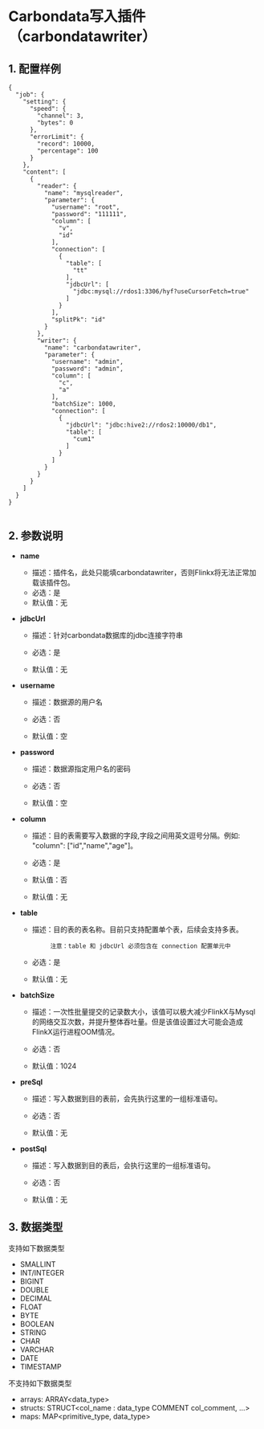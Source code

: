 # Carbondata写入插件（carbondatawriter）

## 1. 配置样例

```
{
  "job": {
    "setting": {
      "speed": {
        "channel": 3,
        "bytes": 0
      },
      "errorLimit": {
        "record": 10000,
        "percentage": 100
      }
    },
    "content": [
      {
        "reader": {
          "name": "mysqlreader",
          "parameter": {
            "username": "root",
            "password": "111111",
            "column": [
              "v",
              "id"
            ],
            "connection": [
              {
                "table": [
                  "tt"
                ],
                "jdbcUrl": [
                  "jdbc:mysql://rdos1:3306/hyf?useCursorFetch=true"
                ]
              }
            ],
            "splitPk": "id"
          }
        },
        "writer": {
          "name": "carbondatawriter",
          "parameter": {
            "username": "admin",
            "password": "admin",
            "column": [
              "c",
              "a"
            ],
            "batchSize": 1000,
            "connection": [
              {
                "jdbcUrl": "jdbc:hive2://rdos2:10000/db1",
                "table": [
                  "cum1"
                ]
              }
            ]
          }
        }
      }
    ]
  }
}


```

## 2. 参数说明

* **name**

 	* 描述：插件名，此处只能填carbondatawriter，否则Flinkx将无法正常加载该插件包。
	* 必选：是 <br />
	* 默认值：无 <br />

* **jdbcUrl**

	* 描述：针对carbondata数据库的jdbc连接字符串

	* 必选：是 <br />

	* 默认值：无 <br />

* **username**

	* 描述：数据源的用户名 <br />

	* 必选：否 <br />

	* 默认值：空 <br />

* **password**

	* 描述：数据源指定用户名的密码 <br />

	* 必选：否 <br />

	* 默认值：空 <br />

* **column**

	* 描述：目的表需要写入数据的字段,字段之间用英文逗号分隔。例如: "column": ["id","name","age"]。

	* 必选：是 <br />

	* 默认值：否 <br />

	* 默认值：无 <br />

* **table**

	* 描述：目的表的表名称。目前只支持配置单个表，后续会支持多表。

               注意：table 和 jdbcUrl 必须包含在 connection 配置单元中

	* 必选：是 <br />

	* 默认值：无 <br />


* **batchSize**

	* 描述：一次性批量提交的记录数大小，该值可以极大减少FlinkX与Mysql的网络交互次数，并提升整体吞吐量。但是该值设置过大可能会造成FlinkX运行进程OOM情况。<br />

	* 必选：否 <br />

	* 默认值：1024 <br />

* **preSql**

	* 描述：写入数据到目的表前，会先执行这里的一组标准语句。

	* 必选：否 <br />

	* 默认值：无 <br />

* **postSql**

	* 描述：写入数据到目的表后，会执行这里的一组标准语句。

	* 必选：否 <br />

	* 默认值：无 <br />



## 3. 数据类型

支持如下数据类型

* SMALLINT
* INT/INTEGER
* BIGINT
* DOUBLE
* DECIMAL
* FLOAT
* BYTE
* BOOLEAN
* STRING
* CHAR
* VARCHAR
* DATE
* TIMESTAMP


不支持如下数据类型

* arrays: ARRAY<data_type>
* structs: STRUCT<col_name : data_type COMMENT col_comment, ...>
* maps: MAP<primitive_type, data_type>